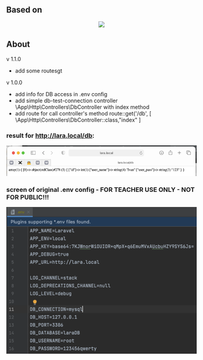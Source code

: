 ## Based on
<p align="center"><a href="https://laravel.com" target="_blank"><img src="https://raw.githubusercontent.com/laravel/art/master/logo-lockup/5%20SVG/2%20CMYK/1%20Full%20Color/laravel-logolockup-cmyk-red.svg" width="400"></a></p>

## About

v 1.1.0
- add some routesgt

v 1.0.0
- add info for DB access in .env config
- add simple db-test-connection controller \App\Http\Controllers\DbController with index method
- add route for call controller's method route::get('/db', [   \App\Http\Controllers\DbController::class,"index" ]
### result for <http://lara.local/db>:
![img.png](img.png)

### screen of original .env config - FOR TEACHER USE ONLY - NOT FOR PUBLIC!!! 
![img_1.png](img_1.png)
